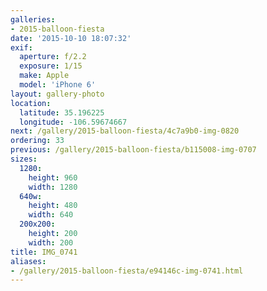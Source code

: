 ```yaml
---
galleries:
- 2015-balloon-fiesta
date: '2015-10-10 18:07:32'
exif:
  aperture: f/2.2
  exposure: 1/15
  make: Apple
  model: 'iPhone 6'
layout: gallery-photo
location:
  latitude: 35.196225
  longitude: -106.59674667
next: /gallery/2015-balloon-fiesta/4c7a9b0-img-0820
ordering: 33
previous: /gallery/2015-balloon-fiesta/b115008-img-0707
sizes:
  1280:
    height: 960
    width: 1280
  640w:
    height: 480
    width: 640
  200x200:
    height: 200
    width: 200
title: IMG_0741
aliases:
- /gallery/2015-balloon-fiesta/e94146c-img-0741.html
---
```

